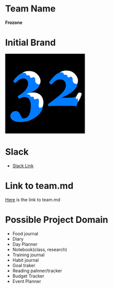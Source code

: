 # Team Name
**Frozone**

# Initial Brand
<img src="admin/branding/teamLogo.png" alt="img" style="zoom:25%;" />

# Slack
- [Slack Link](cse110-sp21-group32.slack.com)

# Link to team.md
[Here](./admin/team.md) is the link to team.md



# Possible Project Domain

- Food journal
- Diary
- Day Planner
- Notebook(class, research)
- Training journal
- Habit journal
- Goal traker
- Reading palnner/tracker
- Budget Tracker
- Event Planner